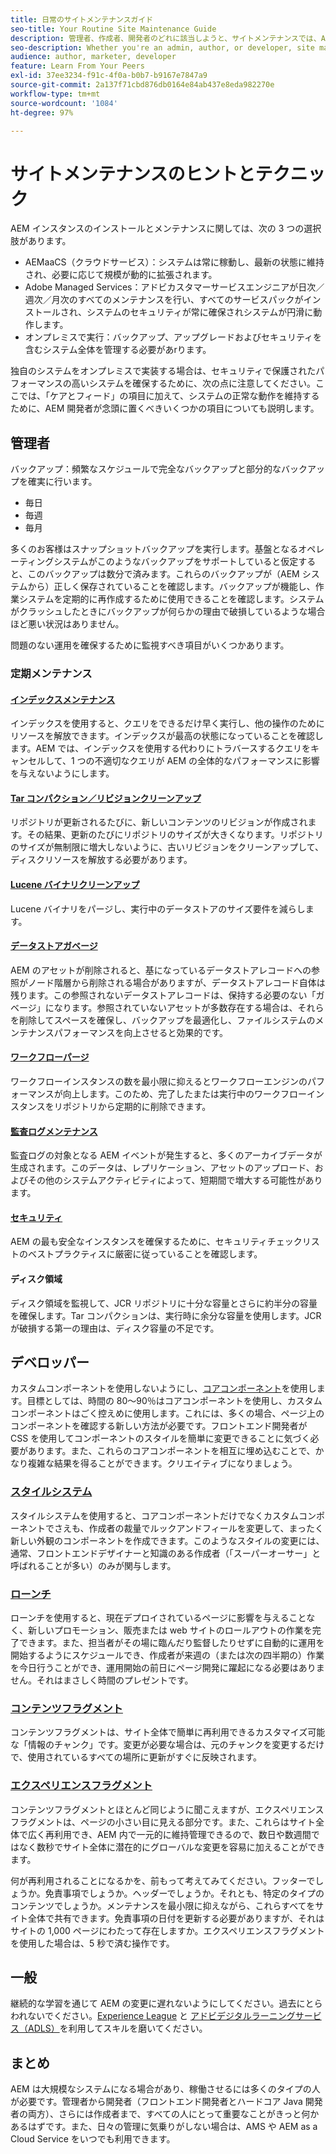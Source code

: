 ```yaml
---
title: 日常のサイトメンテナンスガイド
seo-title: Your Routine Site Maintenance Guide
description: 管理者、作成者、開発者のどれに該当しようと、サイトメンテナンスでは、AEM Sites インスタンスのあらゆる側面に触れます。このガイドを使用すると、成功に向けた戦略を確実に設定することができます。
seo-description: Whether you're an admin, author, or developer, site maintenance touches every aspect of your AEM Sites instance. Use this guide to ensure your strategy is set up for success.
audience: author, marketer, developer
feature: Learn From Your Peers
exl-id: 37ee3234-f91c-4f0a-b0b7-b9167e7847a9
source-git-commit: 2a137f71cbd876db0164e84ab437e8eda982270e
workflow-type: tm+mt
source-wordcount: '1084'
ht-degree: 97%

---
```


# サイトメンテナンスのヒントとテクニック

AEM インスタンスのインストールとメンテナンスに関しては、次の 3 つの選択肢があります。

* AEMaaCS（クラウドサービス）：システムは常に稼動し、最新の状態に維持され、必要に応じて規模が動的に拡張されます。
* Adobe Managed Services：アドビカスタマーサービスエンジニアが日次／週次／月次のすべてのメンテナンスを行い、すべてのサービスパックがインストールされ、システムのセキュリティが常に確保されシステムが円滑に動作します。
* オンプレミスで実行：バックアップ、アップグレードおよびセキュリティを含むシステム全体を管理する必要があrります。

独自のシステムをオンプレミスで実装する場合は、セキュリティで保護されたパフォーマンスの高いシステムを確保するために、次の点に注意してください。ここでは、「ケアとフィード」の項目に加えて、システムの正常な動作を維持するために、AEM 開発者が念頭に置くべきいくつかの項目についても説明します。

## 管理者

バックアップ：頻繁なスケジュールで完全なバックアップと部分的なバックアップを確実に行います。

* 毎日
* 毎週
* 毎月

多くのお客様はスナップショットバックアップを実行します。基盤となるオペレーティングシステムがこのようなバックアップをサポートしていると仮定すると、このバックアップは数分で済みます。これらのバックアップが（AEM システムから）正しく保存されていることを確認します。バックアップが機能し、作業システムを定期的に再作成するために使用できることを確認します。システムがクラッシュしたときにバックアップが何らかの理由で破損しているような場合ほど悪い状況はありません。

問題のない運用を確保するために監視すべき項目がいくつかあります。

### 定期メンテナンス

#### [インデックスメンテナンス](https://experienceleague.adobe.com/docs/experience-manager-65/deploying/practices/best-practices-for-queries-and-indexing.html?lang=ja)

インデックスを使用すると、クエリをできるだけ早く実行し、他の操作のためにリソースを解放できます。インデックスが最高の状態になっていることを確認します。AEM では、インデックスを使用する代わりにトラバースするクエリをキャンセルして、1 つの不適切なクエリが AEM の全体的なパフォーマンスに影響を与えないようにします。

#### [Tar コンパクション／リビジョンクリーンアップ](https://experienceleague.adobe.com/docs/experience-manager-65/deploying/deploying/revision-cleanup.html?lang=ja)

リポジトリが更新されるたびに、新しいコンテンツのリビジョンが作成されます。その結果、更新のたびにリポジトリのサイズが大きくなります。リポジトリのサイズが無制限に増大しないように、古いリビジョンをクリーンアップして、ディスクリソースを解放する必要があります。

#### [Lucene バイナリクリーンアップ](https://experienceleague.adobe.com/docs/experience-manager-65/administering/operations/operations-dashboard.html#automated-maintenance-tasks)

Lucene バイナリをパージし、実行中のデータストアのサイズ要件を減らします。

#### [データストアガベージ](https://experienceleague.adobe.com/docs/experience-manager-65/administering/operations/data-store-garbage-collection.html?lang=ja)

AEM のアセットが削除されると、基になっているデータストアレコードへの参照がノード階層から削除される場合がありますが、データストアレコード自体は残ります。この参照されないデータストアレコードは、保持する必要のない「ガベージ」になります。参照されていないアセットが多数存在する場合は、それらを削除してスペースを確保し、バックアップを最適化し、ファイルシステムのメンテナンスパフォーマンスを向上させると効果的です。

#### [ワークフローパージ](https://experienceleague.adobe.com/docs/experience-manager-65/administering/operations/workflows-administering.html)

ワークフローインスタンスの数を最小限に抑えるとワークフローエンジンのパフォーマンスが向上します。このため、完了したまたは実行中のワークフローインスタンスをリポジトリから定期的に削除できます。

#### [監査ログメンテナンス](https://experienceleague.adobe.com/docs/experience-manager-65/administering/operations/operations-audit-log.html)

監査ログの対象となる AEM イベントが発生すると、多くのアーカイブデータが生成されます。このデータは、レプリケーション、アセットのアップロード、およびその他のシステムアクティビティによって、短期間で増大する可能性があります。

#### [セキュリティ](https://experienceleague.adobe.com/docs/experience-manager-65/administering/security/security-checklist.html?lang=ja)

AEM の最も安全なインスタンスを確保するために、セキュリティチェックリストのベストプラクティスに厳密に従っていることを確認します。

#### ディスク領域

ディスク領域を監視して、JCR リポジトリに十分な容量とさらに約半分の容量を確保します。Tar コンパクションは、実行時に余分な容量を使用します。JCR が破損する第一の理由は、ディスク容量の不足です。

## デベロッパー

カスタムコンポーネントを使用しないようにし、[コアコンポーネント](https://www.aemcomponents.dev/)を使用します。目標としては、時間の 80～90％はコアコンポーネントを使用し、カスタムコンポーネントはごく控えめに使用します。これには、多くの場合、ページ上のコンポーネントを確認する新しい方法が必要です。フロントエンド開発者が CSS を使用してコンポーネントのスタイルを簡単に変更できることに気づく必要があります。また、これらのコアコンポーネントを相互に埋め込むことで、かなり複雑な結果を得ることができます。クリエイティブになりましょう。

### [スタイルシステム](https://experienceleague.adobe.com/docs/experience-manager-65/authoring/siteandpage/style-system.html?lang=ja)

スタイルシステムを使用すると、コアコンポーネントだけでなくカスタムコンポーネントでさえも、作成者の裁量でルックアンドフィールを変更して、まったく新しい外観のコンポーネントを作成できます。このようなスタイルの変更には、通常、フロントエンドデザイナーと知識のある作成者（「スーパーオーサー」と呼ばれることが多い）のみが関与します。

### [ローンチ](https://experienceleague.adobe.com/docs/experience-manager-cloud-service/content/sites/authoring/launches/overview.html?lang=ja)

ローンチを使用すると、現在デプロイされているページに影響を与えることなく、新しいプロモーション、販売または web サイトのロールアウトの作業を完了できます。また、担当者がその場に臨んだり監督したりせずに自動的に運用を開始するようにスケジュールでき、作成者が来週の（または次の四半期の）作業を今日行うことができ、運用開始の前日にページ開発に躍起になる必要はありません。それはまさしく時間のプレゼントです。

### [コンテンツフラグメント](https://experienceleague.adobe.com/docs/experience-manager-65/assets/fragments/content-fragments.html)

コンテンツフラグメントは、サイト全体で簡単に再利用できるカスタマイズ可能な「情報のチャンク」です。変更が必要な場合は、元のチャンクを変更するだけで、使用されているすべての場所に更新がすぐに反映されます。

### [エクスペリエンスフラグメント](https://experienceleague.adobe.com/docs/experience-manager-learn/sites/experience-fragments/experience-fragments-feature-video-use.html?lang=ja)

コンテンツフラグメントとほとんど同じように聞こえますが、エクスペリエンスフラグメントは、ページの小さい目に見える部分です。また、これらはサイト全体で広く再利用でき、AEM 内で一元的に維持管理できるので、数日や数週間ではなく数秒でサイト全体に潜在的にグローバルな変更を容易に加えることができます。

何が再利用されることになるかを、前もって考えてみてください。フッターでしょうか。免責事項でしょうか。ヘッダーでしょうか。それとも、特定のタイプのコンテンツでしょうか。メンテナンスを最小限に抑えながら、これらすべてをサイト全体で共有できます。免責事項の日付を更新する必要がありますが、それはサイトの 1,000 ページにわたって存在しますか。エクスペリエンスフラグメントを使用した場合は、5 秒で済む操作です。

## 一般

継続的な学習を通じて AEM の変更に遅れないようにしてください。過去にとらわれないでください。[Experience League](https://experienceleague.adobe.com/docs/experience-manager-learn/sites/overview.html?lang=ja) と [アドビデジタルラーニングサービス（ADLS）](https://learning.adobe.com/)を利用してスキルを磨いてください。

## まとめ

AEM は大規模なシステムになる場合があり、稼働させるには多くのタイプの人が必要です。管理者から開発者（フロントエンド開発者とハードコア Java 開発者の両方）、さらには作成者まで、すべての人にとって重要なことがきっと何かあるはずです。また、日々の管理に気乗りがしない場合は、AMS や AEM as a Cloud Service をいつでも利用できます。

